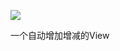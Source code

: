 [![](https://jitpack.io/v/huangjinping/AndroidAutoStarView.svg)](https://jitpack.io/#huangjinping/AndroidAutoStarView)


一个自动增加增减的View
